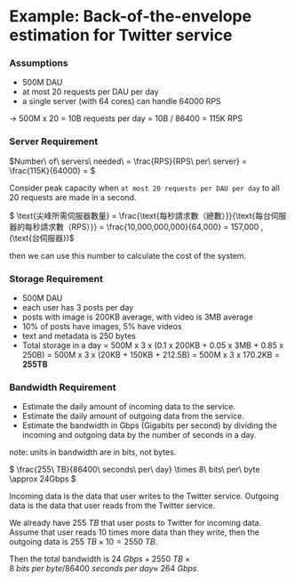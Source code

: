 # Example: Back-of-the-envelope estimation for Twitter service

### Assumptions

- 500M DAU
- at most 20 requests per DAU per day
- a single server (with 64 cores) can handle 64000 RPS

-> 500M x 20 = 10B requests per day = 10B / 86400 = 115K RPS

### Server Requirement

$Number\ of\ servers\ needed\ = \frac{RPS}{RPS\ per\ server} = \frac{115K}{64000} = $

Consider peak capacity when `at most 20 requests per DAU per day` to all 20 requests are made in a second.

$ \text{尖峰所需伺服器數量} = \frac{\text{每秒請求數（總數）}}{\text{每台伺服器的每秒請求數（RPS）}} = \frac{10,000,000,000}{64,000} = 157,000 \, (\text{台伺服器})$

then we can use this number to calculate the cost of the system.

### Storage Requirement

- 500M DAU
- each user has 3 posts per day
- posts with image is 200KB average, with video is 3MB average
- 10% of posts have images, 5% have videos
- text and metadata is 250 bytes
- Total storage in a day = 500M x 3 x (0.1 x 200KB + 0.05 x 3MB + 0.85 x 250B) = 500M x 3 x (20KB + 150KB + 212.5B) = 500M x 3 x 170.2KB = **255TB**

### Bandwidth Requirement

- Estimate the daily amount of incoming data to the service.
- Estimate the daily amount of outgoing data from the service.
- Estimate the bandwidth in Gbps (Gigabits per second) by dividing the incoming and outgoing data by the number of seconds in a day.

note: units in bandwidth are in bits, not bytes.

$ \frac{255\ TB}{86400\ seconds\ per\ day} \times 8\ bits\ per\ byte  \approx 24Gbps $

Incoming data is the data that user writes to the Twitter service. Outgoing data is the data that user reads from the Twitter service.

We already have $255\ TB$ that user posts to Twitter for incoming data.
Assume that user reads 10 times more data than they write, then the outgoing data is $255\ TB \times 10 = 2550\ TB$.

Then the total bandwidth is $24\ Gbps + 2550\ TB \times 8\ bits\ per\ byte / 86400\ seconds\ per\ day \approx\ 264\ Gbps$.



